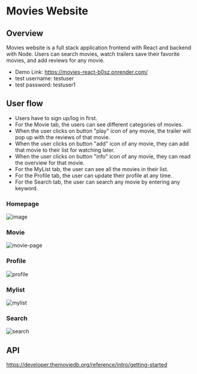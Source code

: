 # Movies Website
## Overview
Movies website is a full stack application frontend with React and backend with Node. Users can search movies, watch trailers save their favorite movies, and add reviews for any movie.
* Demo Link: https://movies-react-b0sz.onrender.com/
* test username: testuser
* test password: testuser1
## User flow
* Users have to sign up/log in first.
* For the Movie tab, the users can see different categories of movies.
* When the user clicks on button "play" icon of any movie, the trailer will pop up with the reviews of that movie.
* When the user clicks on button "add" icon of any movie, they can add that movie to their list for watching later.
* When the user clicks on button "info" icon of any movie, they can read the overview for that movie.
* For the MyList tab, the user can see all the movies in their list.
* For the Profile tab, the user can update their profile at any time.
* For the Search tab, the user can search any movie by entering any keyword.
### Homepage
![image](https://github.com/Thingo2906/Capstone-2/assets/93515126/30ad36fa-8dc6-43cc-a47a-0d338cb8d0b5)
### Movie
![movie-page](https://github.com/Thingo2906/Capstone-2/assets/93515126/15d11e03-adce-4faf-9c17-5979fdcc678d)
### Profile
![profile](https://github.com/Thingo2906/Capstone-2/assets/93515126/441794ac-9a8e-4d65-a3f1-09255944f59c)
### Mylist
![mylist](https://github.com/Thingo2906/Capstone-2/assets/93515126/027d60ae-1959-48a2-8fcd-7f03b90c9d60)
### Search
![search](https://github.com/Thingo2906/Capstone-2/assets/93515126/fdcee7a5-e4a9-4c28-af42-c0549bdf5ecb)
## API
https://developer.themoviedb.org/reference/intro/getting-started





